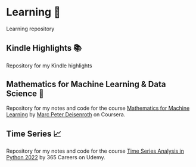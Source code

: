 # Learning 🚀

Learning repository

## Kindle Highlights 📚

Repository for my Kindle highlights

## Mathematics for Machine Learning & Data Science 🔢

Repository for my notes and code for the course [Mathematics for Machine Learning](https://www.coursera.org/learn/mathematics-machine-learning) by [Marc Peter Deisenroth](https://www.coursera.org/instructor/marcdeisenroth) on Coursera.

## Time Series 📈

Repository for my notes and code for the course [Time Series Analysis in Python 2022](https://www.udemy.com/course/time-series-analysis-in-python/) by 365 Careers on Udemy.





